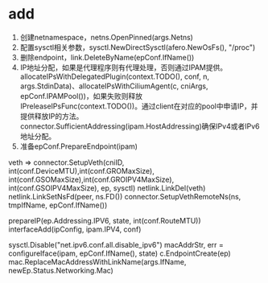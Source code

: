 # add

1. 创建netnamespace，netns.OpenPinned(args.Netns)
2. 配置sysctl相关参数，sysctl.NewDirectSysctl(afero.NewOsFs(), "/proc")
3. 删除endpoint，link.DeleteByName(epConf.IfName())
4. IP地址分配，如果是代理程序则有代理处理，否则通过IPAM提供。allocateIPsWithDelegatedPlugin(context.TODO(), conf, n, args.StdinData)、allocateIPsWithCiliumAgent(c, cniArgs, epConf.IPAMPool())，如果失败则释放IPreleaseIPsFunc(context.TODO())。通过client在对应的pool中申请IP，并提供释放IP的方法。connector.SufficientAddressing(ipam.HostAddressing)确保IPv4或者IPv6地址分配。
5. 准备epConf.PrepareEndpoint(ipam) 

veth => connector.SetupVeth(cniID, int(conf.DeviceMTU),int(conf.GROMaxSize), int(conf.GSOMaxSize),int(conf.GROIPV4MaxSize), int(conf.GSOIPV4MaxSize), ep, sysctl)
        netlink.LinkDel(veth)
        netlink.LinkSetNsFd(peer, ns.FD())
        connector.SetupVethRemoteNs(ns, tmpIfName, epConf.IfName())

prepareIP(ep.Addressing.IPV6, state, int(conf.RouteMTU))
interfaceAdd(ipConfig, ipam.IPV4, conf)

sysctl.Disable("net.ipv6.conf.all.disable_ipv6")
macAddrStr, err = configureIface(ipam, epConf.IfName(), state)
c.EndpointCreate(ep)
mac.ReplaceMacAddressWithLinkName(args.IfName, newEp.Status.Networking.Mac)